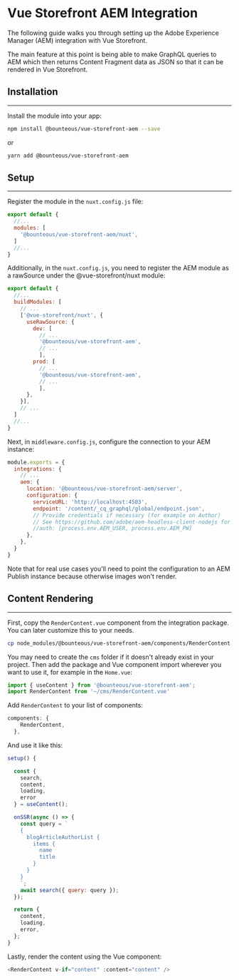 # Vue Storefront AEM Integration

The following guide walks you through setting up the Adobe Experience Manager (AEM) integration with Vue Storefront.

The main feature at this point is being able to make GraphQL queries to AEM which then returns Content Fragment data as JSON so that it can be rendered in Vue Storefront.

## Installation

---

Install the module into your app:

```bash
npm install @bounteous/vue-storefront-aem --save
```

or

```bash
yarn add @bounteous/vue-storefront-aem
```

## Setup

---

Register the module in the `nuxt.config.js` file:

```javascript
export default {
  //...
  modules: [
    '@bounteous/vue-storefront-aem/nuxt',
  ]
  //...
}
```

Additionally, in the `nuxt.config.js`, you need to register the AEM module as a rawSource under the @vue-storefront/nuxt module:

```javascript
export default {
  //...
  buildModules: [
    // ...
    ['@vue-storefront/nuxt', {
      useRawSource: {
        dev: [
          // ...
          '@bounteous/vue-storefront-aem',
          // ...
          ],
        prod: [
          // ...
          '@bounteous/vue-storefront-aem',
          // ...
          ],
      },
    }],
    // ...
  ]
  //...
}
```

Next, in `middleware.config.js`, configure the connection to your AEM instance:

```javascript
module.exports = {
  integrations: {
    // ...
    aem: {
      location: '@bounteous/vue-storefront-aem/server',
      configuration: {
        serviceURL: 'http://localhost:4503',
        endpoint: '/content/_cq_graphql/global/endpoint.json',
        // Provide credentials if necessary (for example on Author)
        // See https://github.com/adobe/aem-headless-client-nodejs for more info.
        //auth: [process.env.AEM_USER, process.env.AEM_PW]
      },
    },
  }
}
```

Note that for real use cases you'll need to point the configuration to an AEM Publish instance because otherwise images won't render.

## Content Rendering

---

First, copy the `RenderContent.vue` component from the integration package.
You can later customize this to your needs.

```bash
cp node_modules/@bounteous/vue-storefront-aem/components/RenderContent.vue cms/
```

You may need to create the `cms` folder if it doesn't already exist in your project.
Then add the package and Vue component import wherever you want to use it, for example in the `Home.vue`:

```javascript
import { useContent } from '@bounteous/vue-storefront-aem';
import RenderContent from '~/cms/RenderContent.vue'
```

Add `RenderContent` to your list of components:

```javascript
components: {
    RenderContent,
  },
```

And use it like this:

```javascript
setup() {

  const {
    search,
    content,
    loading,
    error
  } = useContent();

  onSSR(async () => {
    const query = `
    {
      blogArticleAuthorList {
        items {
          name
          title
        }
      }
    }
    `;
    await search({ query: query });
  });

  return {
    content,
    loading,
    error,
  };
}
```

Lastly, render the content using the Vue component:

```javascript
<RenderContent v-if="content" :content="content" />
```
